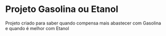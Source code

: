 # Projeto Gasolina ou Etanol
 Projeto criado para saber quando compensa mais abastecer com Gasolina e quando é melhor com Etanol
